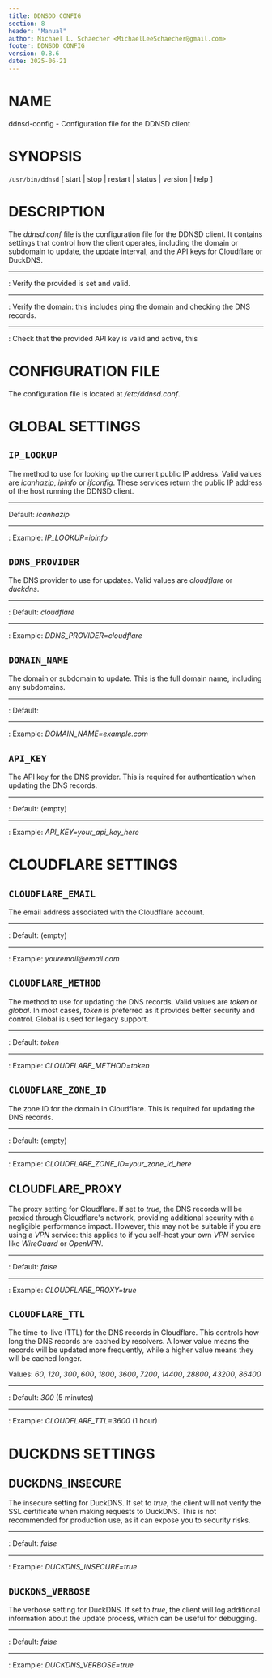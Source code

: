 ```yaml
---
title: DDNSDD CONFIG
section: 8
header: "Manual"
author: Michael L. Schaecher <MichaelLeeSchaecher@gmail.com>
footer: DDNSDD CONFIG
version: 0.8.6
date: 2025-06-21
---
```


# NAME

ddnsd-config - Configuration file for the DDNSD client

# SYNOPSIS

`/usr/bin/ddnsd` [ start | stop | restart | status | version | help ]

# DESCRIPTION

The _ddnsd.conf_ file is the configuration file for the DDNSD client. It contains settings that control how the client operates, including the domain or subdomain to update, the update interval, and the API keys for Cloudflare or DuckDNS.

---

: Verify the provided is set and valid.

---

: Verify the domain: this includes ping the domain and checking the DNS records.

---

: Check that the provided API key is valid and active, this

# CONFIGURATION FILE

The configuration file is located at _/etc/ddnsd.conf_.

# GLOBAL SETTINGS

## `IP_LOOKUP`

The method to use for looking up the current public IP address. Valid values are _icanhazip_, _ipinfo_ or _ifconfig_. These services return the public IP address of the host running the DDNSD client.

---

Default: _icanhazip_

---

: Example: _IP_LOOKUP=ipinfo_

## `DDNS_PROVIDER`

The DNS provider to use for updates. Valid values are _cloudflare_ or _duckdns_.

---

: Default: _cloudflare_

---

: Example: _DDNS_PROVIDER=cloudflare_

## `DOMAIN_NAME`

The domain or subdomain to update. This is the full domain name, including any subdomains.

---

: Default:

---

: Example: _DOMAIN_NAME=example.com_

## `API_KEY`

The API key for the DNS provider. This is required for authentication when updating the DNS records.

---

: Default: (empty)

---

: Example: _API_KEY=your_api_key_here_

# CLOUDFLARE SETTINGS

## `CLOUDFLARE_EMAIL`

The email address associated with the Cloudflare account.

---

: Default: (empty)

---

: Example: _youremail@email.com_

## `CLOUDFLARE_METHOD`

The method to use for updating the DNS records. Valid values are _token_ or _global_. In most cases, _token_ is preferred as it provides better security and control. Global is used for legacy support.

---

: Default: _token_

---

: Example: _CLOUDFLARE_METHOD=token_

## `CLOUDFLARE_ZONE_ID`

The zone ID for the domain in Cloudflare. This is required for updating the DNS records.

---

: Default: (empty)

---

: Example: _CLOUDFLARE_ZONE_ID=your_zone_id_here_

## CLOUDFLARE_PROXY

The proxy setting for Cloudflare. If set to _true_, the DNS records will be proxied through Cloudflare's network, providing additional security with a negligible performance impact. However, this may not be suitable if you are using a _VPN_ service: this applies to if you self-host your own _VPN_ service like _WireGuard_ or _OpenVPN_.

---

: Default: _false_

---

: Example: _CLOUDFLARE_PROXY=true_

## `CLOUDFLARE_TTL`

The time-to-live (TTL) for the DNS records in Cloudflare. This controls how long the DNS records are cached by resolvers. A lower value means the records will be updated more frequently, while a higher value means they will be cached longer.

Values: _60_, _120_, _300_, _600_, _1800_, _3600_, _7200_, _14400_, _28800_, _43200_, _86400_

---

: Default: _300_ (5 minutes)

---

: Example: _CLOUDFLARE_TTL=3600_ (1 hour)

# DUCKDNS SETTINGS

## DUCKDNS_INSECURE

The insecure setting for DuckDNS. If set to _true_, the client will not verify the SSL certificate when making requests to DuckDNS. This is not recommended for production use, as it can expose you to security risks.

---

: Default: _false_

---

: Example: _DUCKDNS_INSECURE=true_

## `DUCKDNS_VERBOSE`

The verbose setting for DuckDNS. If set to _true_, the client will log additional information about the update process, which can be useful for debugging.

---

: Default: _false_

---

: Example: _DUCKDNS_VERBOSE=true_
